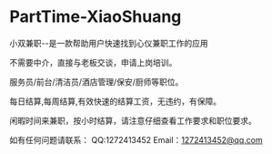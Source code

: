 # PartTime-XiaoShuang
小双兼职--是一款帮助用户快速找到心仪兼职工作的应用


不需要中介，直接与老板交谈，申请上岗培训。

服务员/前台/清洁员/酒店管理/保安/厨师等职位。

每日结算,每周结算,有效快速的结算工资，无违约，有保障。

闲暇时间来兼职，按小时结算，请注意仔细查看工作要求和职位要求。

如有任何问题请联系：
QQ:1272413452
Email：1272413452@qq.com
